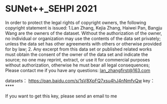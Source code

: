# SUNet++_SEHPI 2021
In order to protect the legal rights of copyright owners, the following copyright statement is issued:
1.Lan Zhang, Kejia Zhang, Haiwei Pan, Bangju Wang are the owners of the dataset. Without the authorization of the owner, no individual or organization may use the contents of the data set privately; unless the data set has other agreements with others or otherwise provided for by law;
2. Any excerpt from this data set or published related works must obtain the consent of the owner of the data set and indicate the source; no one may reprint, extract, or use it for commercial purposes without authorization, otherwise he must bear all legal consequences;
Please contact me if you have any questions: lan_zhangfirst@163.com

datasets：
https://pan.baidu.com/s/1sV8XpFQ7xsu4hJ4nNmfvQw 
key：****

If you want to get this key, please send an email to me
 

